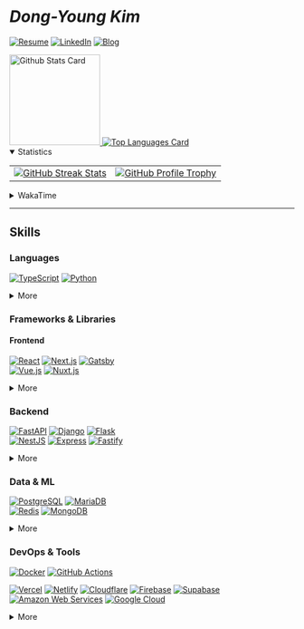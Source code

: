 # **_Dong-Young Kim_**

[![Resume](https://img.shields.io/static/v1?style=for-the-badge&logoColor=ffffff&color=000000&logo=notion&label=&message=Resume)](https://dong-young.kim/)
[![LinkedIn](https://img.shields.io/static/v1?style=for-the-badge&logoColor=ffffff&color=0077b5&logo=linkedin&label=&message=LinkedIn)](https://www.linkedin.com/in/dong-young-kim)
[![Blog](https://img.shields.io/static/v1?style=for-the-badge&logoColor=ffffff&color=663399&logo=gatsby&label=&message=Blog)](https://pers0n4.io/)

<!-- markdownlint-disable MD033 -->
<a href="https://github.com/anuraghazra/github-readme-stats#github-stats-card">
  <img
    src="https://github-readme-stats.vercel.app/api?username=pers0n4&hide_title=true&show_icons=true&include_all_commits=true&count_private=true&hide_border=true&theme=onedark&title_color=5f4b8b&text_color=f0eee9&icon_color=00abc0"
    alt="Github Stats Card"
    height="160"
  />
</a>
<a href="https://github.com/anuraghazra/github-readme-stats#top-languages-card">
  <img
    src="https://github-readme-stats.vercel.app/api/top-langs?username=pers0n4&hide=css,tex&hide_title=true&layout=compact&langs_count=8&hide_border=true&theme=onedark&title_color=5f4b8b&text_color=f0eee9&icon_color=00abc0"
    alt="Top Languages Card"
  />
</a>

<details open>
  <summary>Statistics</summary>

  <table>
    <tbody>
      <tr>
        <td>
          <a href="https://github.com/DenverCoder1/github-readme-streak-stats">
            <img
              src="https://streak-stats.demolab.com/?user=pers0n4&theme=onedark&hide_border=true&stroke=f0eee9&ring=5f4b8b&fire=5f4b8b&currStreakNum=00abc0&currStreakLabel=00abc0&date_format=Y-m-d"
              alt="GitHub Streak Stats"
            />
          </a>
        </td>
        <td>
          <a href="https://github.com/ryo-ma/github-profile-trophy">
            <img
              src="https://github-profile-trophy.vercel.app/?username=pers0n4&theme=onedark&row=2&column=4&no-frame=true"
              alt="GitHub Profile Trophy"
            />
          </a>
        </td>
      </tr>
    </tbody>
  </table>
</details>
<!-- markdownlint-enable -->

<!-- markdownlint-disable MD033 -->
<!-- prettier-ignore-start -->
<details>
  <summary>WakaTime</summary>

<!--START_SECTION:waka-->
![Code Time](http://img.shields.io/badge/Code%20Time-3%2C208%20hrs%2037%20mins-blue)

![Lines of code](https://img.shields.io/badge/From%20Hello%20World%20I%27ve%20Written-3.3%20million%20lines%20of%20code-blue)

**I'm an Early 🐤** 

```text
🌞 Morning                1952 commits        ███░░░░░░░░░░░░░░░░░░░░░░   10.19 % 
🌆 Daytime                8117 commits        ███████████░░░░░░░░░░░░░░   42.36 % 
🌃 Evening                6031 commits        ████████░░░░░░░░░░░░░░░░░   31.47 % 
🌙 Night                  3062 commits        ████░░░░░░░░░░░░░░░░░░░░░   15.98 % 
```
📅 **I'm Most Productive on Tuesday** 

```text
Monday                   3133 commits        ████░░░░░░░░░░░░░░░░░░░░░   16.35 % 
Tuesday                  4709 commits        ██████░░░░░░░░░░░░░░░░░░░   24.57 % 
Wednesday                2257 commits        ███░░░░░░░░░░░░░░░░░░░░░░   11.78 % 
Thursday                 2854 commits        ████░░░░░░░░░░░░░░░░░░░░░   14.89 % 
Friday                   2349 commits        ███░░░░░░░░░░░░░░░░░░░░░░   12.26 % 
Saturday                 2147 commits        ███░░░░░░░░░░░░░░░░░░░░░░   11.20 % 
Sunday                   1713 commits        ██░░░░░░░░░░░░░░░░░░░░░░░   08.94 % 
```


📊 **This Week I Spent My Time On** 

```text
🕑︎ Time Zone: Asia/Seoul

💬 Programming Languages: 
Python                   18 hrs 23 mins      █████████████████░░░░░░░░   67.98 % 
SQL                      6 hrs 17 mins       ██████░░░░░░░░░░░░░░░░░░░   23.25 % 
Bash                     1 hr 10 mins        █░░░░░░░░░░░░░░░░░░░░░░░░   04.33 % 
Other                    23 mins             ░░░░░░░░░░░░░░░░░░░░░░░░░   01.44 % 
Gettext Catalog          18 mins             ░░░░░░░░░░░░░░░░░░░░░░░░░   01.13 % 

🔥 Editors: 
VS Code                  20 hrs 45 mins      ███████████████████░░░░░░   76.75 % 
DataGrip                 6 hrs 17 mins       ██████░░░░░░░░░░░░░░░░░░░   23.25 % 

💻 Operating System: 
Mac                      27 hrs 2 mins       █████████████████████████   100.00 % 
```

**I Mostly Code in TypeScript** 

```text
TypeScript               26 repos            ███████░░░░░░░░░░░░░░░░░░   28.26 % 
Python                   23 repos            ██████░░░░░░░░░░░░░░░░░░░   25.00 % 
JavaScript               5 repos             █░░░░░░░░░░░░░░░░░░░░░░░░   05.43 % 
Kotlin                   3 repos             █░░░░░░░░░░░░░░░░░░░░░░░░   03.26 % 
Svelte                   1 repo              ░░░░░░░░░░░░░░░░░░░░░░░░░   01.09 % 
```




 Last Updated on 2023-10-24T00:36:34 UTC
<!--END_SECTION:waka-->

</details>
<!-- prettier-ignore-end -->
<!-- markdownlint-enable -->

---

## Skills

### Languages

[![TypeScript][typescript]](https://www.typescriptlang.org/)
[![Python][python]](https://www.python.org/)

<!-- markdownlint-disable MD033 -->
<details>
  <summary>More</summary>

[![Dart][dart]](https://dart.dev/)
\
[![Go][go]](https://golang.org/)
[![Rust][rust]](https://www.rust-lang.org/)
\
[![Kotlin][kotlin]](https://kotlinlang.org/)
[![Scala][scala]](https://www.scala-lang.org/)

</details>
<!-- markdownlint-enable -->

### Frameworks & Libraries

#### Frontend

[![React][react]](https://reactjs.org/)
[![Next.js][next.js]](https://nextjs.org/)
[![Gatsby][gatsby]](https://www.gatsbyjs.com/)
\
[![Vue.js][vue.js]](https://vuejs.org/)
[![Nuxt.js][nuxt.js]](https://nuxtjs.org/)

<!-- markdownlint-disable MD033 -->
<details>
  <summary>More</summary>

[![Flutter][flutter]](https://flutter.dev/)
[![React Native][react native]](https://reactnative.dev/)
\
[![Storybook][storybook]](https://storybook.js.org/)

[![Node.js][node.js]](https://nodejs.org/en/)
[![Deno][deno]](https://deno.land/)
\
[![yarn][yarn]](https://yarnpkg.com/)
[![pnpm][pnpm]](https://pnpm.io/)

</details>
<!-- markdownlint-enable -->

### Backend

[![FastAPI][fastapi]](https://fastapi.tiangolo.com/)
[![Django][django]](https://www.djangoproject.com/)
[![Flask][flask]](https://flask.palletsprojects.com/)
\
[![NestJS][nestjs]](https://nestjs.com/)
[![Express][express]](https://expressjs.com/)
[![Fastify][fastify]](https://www.fastify.io/)

<!-- markdownlint-disable MD033 -->
<details>
  <summary>More</summary>

[![Laravel][laravel]](https://laravel.com/)
[![Spring Boot][spring boot]](https://spring.io/)
\
[![Swagger][swagger]](https://swagger.io/)
[![Insomnia][insomnia]](https://insomnia.rest/)

[![Poetry][poetry]](https://python-poetry.org/)

</details>
<!-- markdownlint-enable -->

### Data & ML

[![PostgreSQL][postgresql]](https://www.postgresql.org/)
[![MariaDB][mariadb]](https://mariadb.org/)
\
[![Redis][redis]](https://redis.io/)
[![MongoDB][mongodb]](https://www.mongodb.com/)

<!-- markdownlint-disable MD033 -->
<details>
  <summary>More</summary>

[![Pandas][pandas]](https://pandas.pydata.org/)
[![scikit-learn][scikit-learn]](https://scikit-learn.org/stable/)
\
[![TensorFlow][tensorflow]](https://www.tensorflow.org/)
[![Keras][keras]](https://keras.io/)

</details>
<!-- markdownlint-enable -->

### DevOps & Tools

[![Docker][docker]](https://www.docker.com/)
[![GitHub Actions][github actions]](https://docs.github.com/en/actions)

[![Vercel][vercel]](https://vercel.com/)
[![Netlify][netlify]](https://www.netlify.com/)
[![Cloudflare][cloudflare]](https://www.cloudflare.com/)
[![Firebase][firebase]](https://firebase.google.com/)
[![Supabase][supabase]](https://www.cloudflare.com/)
\
[![Amazon Web Services][amazon web services]](https://aws.amazon.com/)
[![Google Cloud][google cloud]](https://cloud.google.com/)

<!-- markdownlint-disable MD033 -->
<details>
  <summary>More</summary>

[![Git][git]](https://git-scm.com/)
[![Conventional Commits][conventional commits]](https://conventionalcommits.org)
[![pre-commit][pre-commit]](https://pre-commit.com/)
\
[![GitHub][github]](https://github.com/)
[![GitLab][gitlab]](https://about.gitlab.com/)
[![Bitbucket][bitbucket]](https://bitbucket.org/)

[![Ubuntu][ubuntu]](https://ubuntu.com/)
[![Arch][arch]](https://archlinux.org/)
[![Alpine][alpine]](https://alpinelinux.org/)

</details>
<!-- markdownlint-enable -->

<!-------------------------------- Badge Links -------------------------------->

<!-- Languages -->

[dart]: https://img.shields.io/endpoint?url=https://badges.deno.dev/Dart
[go]: https://img.shields.io/endpoint?url=https://badges.deno.dev/Go
[kotlin]: https://img.shields.io/endpoint?url=https://badges.deno.dev/Kotlin
[python]: https://img.shields.io/endpoint?url=https://badges.deno.dev/Python
[rust]: https://img.shields.io/endpoint?url=https://badges.deno.dev/Rust
[scala]: https://img.shields.io/endpoint?url=https://badges.deno.dev/Scala
[typescript]: https://img.shields.io/endpoint?url=https://badges.deno.dev/TypeScript

<!-- Frameworks & Libraries / Frontend -->

[fastify]: https://img.shields.io/endpoint?url=https://badges.deno.dev/Fastify
[flutter]: https://img.shields.io/endpoint?url=https://badges.deno.dev/Flutter
[gatsby]: https://img.shields.io/endpoint?url=https://badges.deno.dev/Gatsby
[next.js]: https://img.shields.io/endpoint?url=https://badges.deno.dev/Next.js
[nuxt.js]: https://img.shields.io/endpoint?url=https://badges.deno.dev/Nuxt.js
[react native]: https://img.shields.io/endpoint?url=https://badges.deno.dev/?message=React%2BNative%26namedLogo=react
[react]: https://img.shields.io/endpoint?url=https://badges.deno.dev/React
[vue.js]: https://img.shields.io/endpoint?url=https://badges.deno.dev/Vue.js

<!-- Frameworks & Libraries / Backend -->

[django]: https://img.shields.io/endpoint?url=https://badges.deno.dev/Django
[express]: https://img.shields.io/endpoint?url=https://badges.deno.dev/Express
[fastapi]: https://img.shields.io/endpoint?url=https://badges.deno.dev/FastAPI
[flask]: https://img.shields.io/endpoint?url=https://badges.deno.dev/Flask
[laravel]: https://img.shields.io/endpoint?url=https://badges.deno.dev/Laravel
[nestjs]: https://img.shields.io/endpoint?url=https://badges.deno.dev/NestJS
[spring boot]: https://img.shields.io/endpoint?url=https://badges.deno.dev/?message=Spring%2BBoot

<!-- Frameworks & Libraries / Tools -->

[deno]: https://img.shields.io/endpoint?url=https://badges.deno.dev/Deno
[insomnia]: https://img.shields.io/endpoint?url=https://badges.deno.dev/Insomnia
[node.js]: https://img.shields.io/endpoint?url=https://badges.deno.dev/Node.js
[pnpm]: https://img.shields.io/endpoint?url=https://badges.deno.dev/pnpm
[poetry]: https://img.shields.io/endpoint?url=https://badges.deno.dev/Poetry
[storybook]: https://img.shields.io/endpoint?url=https://badges.deno.dev/Storybook
[swagger]: https://img.shields.io/endpoint?url=https://badges.deno.dev/Swagger
[yarn]: https://img.shields.io/endpoint?url=https://badges.deno.dev/yarn

<!-- Data & ML -->

[keras]: https://img.shields.io/endpoint?url=https://badges.deno.dev/Keras
[mariadb]: https://img.shields.io/endpoint?url=https://badges.deno.dev/MariaDB
[mongodb]: https://img.shields.io/endpoint?url=https://badges.deno.dev/MongoDB
[pandas]: https://img.shields.io/endpoint?url=https://badges.deno.dev/Pandas
[postgresql]: https://img.shields.io/endpoint?url=https://badges.deno.dev/PostgreSQL
[redis]: https://img.shields.io/endpoint?url=https://badges.deno.dev/Redis
[scikit-learn]: https://img.shields.io/endpoint?url=https://badges.deno.dev/scikit-learn
[tensorflow]: https://img.shields.io/endpoint?url=https://badges.deno.dev/TensorFlow

<!-- Version Control System -->

[bitbucket]: https://img.shields.io/endpoint?url=https://badges.deno.dev/Bitbucket
[conventional commits]: https://img.shields.io/endpoint?url=https://badges.deno.dev/?message=Conventional%2BCommits
[git]: https://img.shields.io/endpoint?url=https://badges.deno.dev/Git
[github]: https://img.shields.io/endpoint?url=https://badges.deno.dev/GitHub
[gitlab]: https://img.shields.io/endpoint?url=https://badges.deno.dev/GitLab
[pre-commit]: https://img.shields.io/endpoint?url=https://badges.deno.dev/pre-commit

<!-- DevOps -->

[docker]: https://img.shields.io/endpoint?url=https://badges.deno.dev/Docker
[github actions]: https://img.shields.io/endpoint?url=https://badges.deno.dev/?message=GitHub%2BActions

<!-- Cloud -->

[amazon web services]: https://img.shields.io/endpoint?url=https://badges.deno.dev/?message=Amazon%2BWeb%2BServices%26namedLogo=amazon-aws
[cloudflare]: https://img.shields.io/endpoint?url=https://badges.deno.dev/Cloudflare
[firebase]: https://img.shields.io/endpoint?url=https://badges.deno.dev/Firebase
[google cloud]: https://img.shields.io/endpoint?url=https://badges.deno.dev/?message=Google%2BCloud
[netlify]: https://img.shields.io/endpoint?url=https://badges.deno.dev/Netlify
[supabase]: https://img.shields.io/endpoint?url=https://badges.deno.dev/Supabase
[vercel]: https://img.shields.io/endpoint?url=https://badges.deno.dev/Vercel

<!-- OS -->

[alpine]: https://img.shields.io/endpoint?url=https://badges.deno.dev/?message=Alpine%2BLinux
[arch]: https://img.shields.io/endpoint?url=https://badges.deno.dev/?message=Arch%2BLinux
[ubuntu]: https://img.shields.io/endpoint?url=https://badges.deno.dev/Ubuntu
